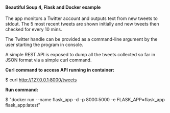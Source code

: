 #### Beautiful Soup 4, Flask and Docker example

The app monitors a Twitter account and outputs text from new tweets to stdout. 
The 5 most recent tweets are shown initially and new tweets then checked for every 10 mins.

The Twitter handle can be provided as a command-line argument by the user starting the program in console.

A simple REST API is exposed to dump all the tweets collected so far in JSON format via a simple curl command.

**Curl command to access API running in container:** 

$ curl http://127.0.0.1:8000/tweets

**Run command:** 

$ "docker run --name flask_app -d -p 8000:5000 -e FLASK_APP=flask_app flask_app:latest"
